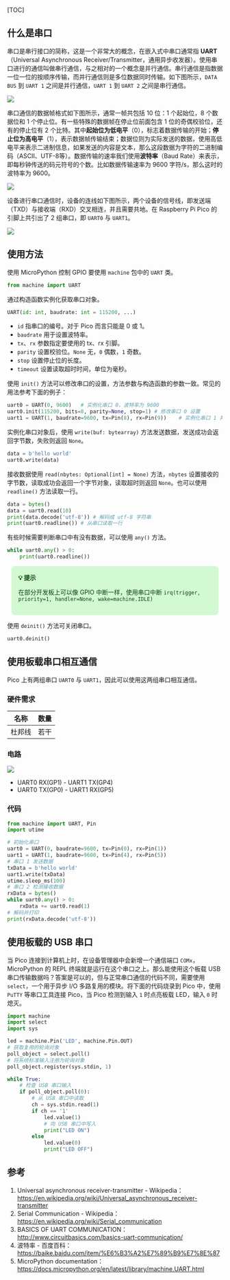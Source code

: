 [TOC]

## 什么是串口
串口是串行接口的简称，这是一个非常大的概念，在嵌入式中串口通常指 **UART**（Universal Asynchronous Receiver/Transmitter，通用异步收发器）。使用串口进行的通信叫做串行通信，与之相对的一个概念是并行通信。串行通信是指数据一位一位的按顺序传输，而并行通信则是多位数据同时传输。如下图所示，`DATA BUS` 到 `UART 1` 之间是并行通信，`UART 1` 到 `UART 2` 之间是串行通信。

![](1.png)

串口通信的数据帧格式如下图所示，通常一帧共包括 10 位：1 个起始位，8 个数据位和 1 个停止位。有一些特殊的数据帧在停止位前面包含 1 位的奇偶校验位，还有的停止位有 2 个比特。其中**起始位为低电平**（0），标志着数据传输的开始；**停止位为高电平**（1），表示数据帧传输结束；数据位则为实际发送的数据，使用高低电平来表示二进制信息，如果发送的内容是文本，那么这段数据为字符的二进制编码（ASCII、UTF-8等）。数据传输的速率我们使用**波特率**（Baud Rate）来表示，即每秒钟传送的码元符号的个数。比如数据传输速率为 9600 字符/s，那么这时的波特率为 9600。

![](2.png)

设备进行串口通信时，设备的连线如下图所示，两个设备的信号线，即发送端（TXD）与接收端（RXD）交叉相连，并且需要共地。在 Raspberry Pi Pico 的引脚上共引出了 2 组串口，即 `UART0` 与 `UART1`。

![](3.png)

## 使用方法

使用 MicroPython 控制 GPIO 要使用 `machine` 包中的 `UART` 类。

```py
from machine import UART
```

通过构造函数实例化获取串口对象。

```py
UART(id: int, baudrate: int = 115200, ...)
```

* `id` 指串口的编号。对于 Pico 而言只能是 0 或 1。
* `baudrate` 用于设置波特率。
* `tx`、`rx` 参数指定要使用的 tx、rx 引脚。
* `parity` 设置校验位。`None` 无，`0` 偶数，`1` 奇数。
* `stop` 设置停止位的长度。
* `timeout` 设置读取超时时间，单位为毫秒。

使用 `init()` 方法可以修改串口的设置，方法参数与构造函数的参数一致。常见的用法参考下面的例子：

```py
uart0 = UART(0, 9600)   # 实例化串口 0，波特率为 9600
uart0.init(115200, bits=8, parity=None, stop=1) # 修改串口 0 设置
uart1 = UART(1, baudrate=9600, tx=Pin(8), rx=Pin(9))    # 实例化串口 1 并指定引脚
```

实例化串口对象后，使用 `write(buf: bytearray)` 方法发送数据，发送成功会返回字节数，失败则返回 `None`。

```py
data = b'hello world'
uart0.write(data)
```

接收数据使用 `read(nbytes: Optional[int] = None)` 方法，`nbytes` 设置接收的字节数，读取成功会返回一个字节对象，读取超时则返回 `None`。也可以使用 `readline()` 方法读取一行。

```py
data = bytes()
data = uart0.read(10)
print(data.decode('utf-8')) # 解码成 utf-8 字符串
print(uart0.readline()) # 从串口读取一行
```

有些时候需要判断串口中有没有数据，可以使用 `any()` 方法。

```py
while uart0.any() > 0:
    print(uart0.readline())
```

<div style="display: block;position: relative;border-radius: 8px;padding: 1rem;background-color: #d2f9d2;color: #094409;margin: 10px">
    <p style="margin-top:0;font-weight: bold">💡&nbsp;提示</p>
    <p><span>在部分开发板上可以像 GPIO 中断一样，使用串口中断 <code>irq(trigger, priority=1, handler=None, wake=machine.IDLE)</code></span></p>
</div>

使用 `deinit()` 方法可关闭串口。

```py
uart0.deinit()
```

## 使用板载串口相互通信

Pico 上有两组串口 `UART0` 与 `UART1`，因此可以使用这两组串口相互通信。

### 硬件需求

| 名称 | 数量 |
| :-: | :-: |
| 杜邦线 | 若干 |

### 电路

![](4.png)

* UART0 RX(GP1) - UART1 TX(GP4)
* UART0 TX(GP0) - UART1 RX(GP5)

### 代码

```py
from machine import UART, Pin
import utime

# 初始化串口
uart0 = UART(0, baudrate=9600, tx=Pin(0), rx=Pin(1))
uart1 = UART(1, baudrate=9600, tx=Pin(4), rx=Pin(5))
# 串口 1 发送数据
txData = b'hello world'
uart1.write(txData)
utime.sleep_ms(100)
# 串口 2 检测接收数据
rxData = bytes()
while uart0.any() > 0:
    rxData += uart0.read(1)
# 解码并打印
print(rxData.decode('utf-8'))
```

## 使用板载的 USB 串口

当 Pico 连接到计算机上时，在设备管理器中会新增一个通信端口 `COMx`，MicroPython 的 REPL 终端就是运行在这个串口之上。那么能使用这个板载 USB 串口传输数据吗？答案是可以的，但与正常串口通信的代码不同，需要使用 `select`，一个用于异步 I/O 多路复用的模块。将下面的代码烧录到 Pico 中，使用 `PuTTY` 等串口工具连接 Pico，当 Pico 检测到输入 `1` 时点亮板载 LED，输入 `0` 时熄灭。

```py
import machine
import select
import sys

led = machine.Pin('LED', machine.Pin.OUT)
# 获取复用的轮询对象
poll_object = select.poll()
# 将系统标准输入注册为轮询对象
poll_object.register(sys.stdin, 1)

while True:
    # 检查 USB 串口输入
    if poll_object.poll(0):
        # 从 USB 串口中读取
        ch = sys.stdin.read(1)
        if ch == '1'
            led.value(1)
            # 向 USB 串口中写入
            print("LED ON")
        else
            led.value(0)
            print("LED OFF")
```

## 参考
1. Universal asynchronous receiver-transmitter - Wikipedia：<https://en.wikipedia.org/wiki/Universal_asynchronous_receiver-transmitter>
2. Serial Communication - Wikipedia：<https://en.wikipedia.org/wiki/Serial_communication>
3. BASICS OF UART COMMUNICATION：<http://www.circuitbasics.com/basics-uart-communication/>
4. 波特率 - 百度百科：<https://baike.baidu.com/item/%E6%B3%A2%E7%89%B9%E7%8E%87>
5. MicroPython documentation：<https://docs.micropython.org/en/latest/library/machine.UART.html>